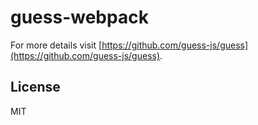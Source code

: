 # guess-webpack

For more details visit [https://github.com/guess-js/guess](https://github.com/guess-js/guess).

## License

MIT
